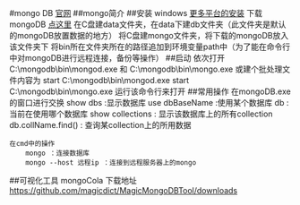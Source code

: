 #mongo DB [官网](http://www.mongodb.org/)
##mongo简介
##安装 windows [更多平台的安装](http://docs.mongodb.org/manual/installation/)
    下载mongoDB [点这里](http://www.mongodb.org/downloads)
    在C盘建data文件夹，在data下建db文件夹（此文件夹是默认的mongoDB放置数据的地方）
    将C盘建mongo文件夹，将下载的mongoDB放入该文件夹下
    将bin所在文件夹所在的路径追加到环境变量path中（为了能在命令行中对mongoDB进行远程连接，备份等操作）
##启动
    依次打开C:\mongodb\bin\mongod.exe 和 C:\mongodb\bin\mongo.exe
    或建个批处理文件内容为
        start C:\mongodb\bin\mongod.exe
        start C:\mongodb\bin\mongo.exe 运行该命令行来打开
##常用操作
    在mongoDB.exe的窗口进行交换
        show dbs :显示数据库
        use dbBaseName :使用某个数据库
        db :当前在使用哪个数据库
        show collections : 显示该数据库上的所有collection
        db.collName.find() : 查询某collection上的所用数据
    
    在cmd中的操作
        mongo ：连接数据库
        mongo --host 远程ip ：连接到远程服务器上的mongo
        
        
        
        
##可视化工具 
    mongoCola 
    下载地址 https://github.com/magicdict/MagicMongoDBTool/downloads
